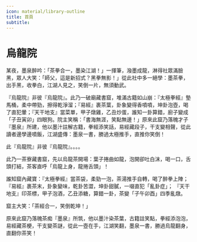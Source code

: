 ```yaml
---
icon: material/library-outline
title: 首頁
subtitle: 
---
```


# 烏龍院

某夜，墨泉醉吟：「茶拳合一，墨染江湖！」一揮筆，潑墨成龍，淋得社眾滿臉黑，眾人大笑：「師父，這是新招式？黑拳無影！」從此社中多一絕學：墨茶拳，出手黑，收拳白，江湖人見之，笑倒一片，無須動武。

『烏龍院』非彼『烏龍院』。此乃一破廟藏書窟，堆滿古籍如山崩：『太極拳經』墊馬桶，柔中帶勁，擦得乾淨溜；『易經』裹茶葉，卦象變得香噴噴，坤卦泡壺，喝了直犯暈；『天干地支』當菜單，甲子燉雞，乙丑炒蛋，誰知一卦算錯，廚子變成「子丑寅卯」四眼狗。院主笑稱：「書海無涯，笑點無邊！」原來此窟乃落魄才子『墨泉』所建，他以墨汁註解古籍，拳經添笑話，易經藏段子，干支變相聲，從此讀者邊學邊噴飯，江湖盛傳：墨泉一書，勝過太極推手，直推你笑倒！

此『烏龍院』非彼『烏龍院』。。。。

此乃一茶寮藏書窟，先以烏龍茶開場：葉子捲曲如龍，泡開卻吐白沫，喝一口，舌頭打結，茶客直呼「烏龍上身，龍捲舌頭」！

誰知窟內藏寶：『太極拳經』當茶袋，柔勁一泡，茶湯推手自轉，喝了醉拳上陣； 『易經』裹茶末，卦象變味，乾卦苦澀，坤卦甜膩，一啜直犯「亂卦症」； 『天干地支』印茶標，甲子泡酒，乙丑添糖，算錯一卦，茶變「子午卯酉」四季亂燉。

窟主大笑：「茶經合一，笑倒乾坤！」

原來此窟乃落魄茶痴『墨泉』所筑，他以墨汁染茶葉，古籍註笑點，拳經添泡泡，易經藏茶梗，干支變茶謎，從此一壺在手，江湖笑翻，墨泉一書，勝過烏龍翻身，直翻你茶笑！





